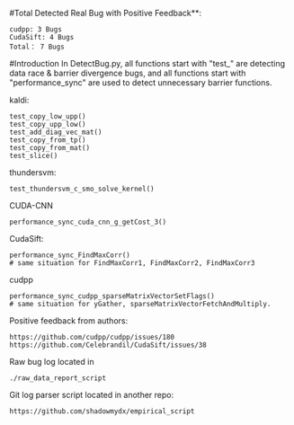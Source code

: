 #Total Detected Real Bug with Positive Feedback**:
```
cudpp: 3 Bugs
CudaSift: 4 Bugs
Total： 7 Bugs
```

#Introduction
In DetectBug.py, all functions start with "test_" are detecting data race & barrier divergence bugs, and all functions start with "performance_sync" are used to detect unnecessary barrier functions.


kaldi:
```
test_copy_low_upp()
test_copy_upp_low()
test_add_diag_vec_mat()
test_copy_from_tp()
test_copy_from_mat()
test_slice()
```

thundersvm:
```
test_thundersvm_c_smo_solve_kernel()
```

CUDA-CNN
```
performance_sync_cuda_cnn_g_getCost_3()
```

CudaSift:
```
performance_sync_FindMaxCorr()
# same situation for FindMaxCorr1, FindMaxCorr2, FindMaxCorr3
```

cudpp
```
performance_sync_cudpp_sparseMatrixVectorSetFlags()
# same situation for yGather, sparseMatrixVectorFetchAndMultiply.
```


Positive feedback from authors:
```
https://github.com/cudpp/cudpp/issues/180
https://github.com/Celebrandil/CudaSift/issues/38
```

Raw bug log located in
```
./raw_data_report_script
```

Git log parser script located in another repo:
```
https://github.com/shadowmydx/empirical_script
```
